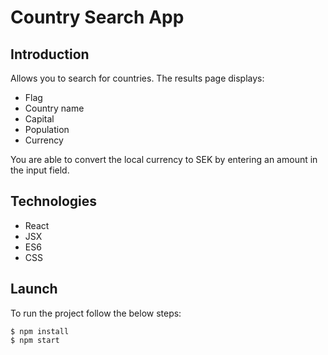 # Country Search App
## Introduction
Allows you to search for countries. The results page displays:
* Flag
* Country name
* Capital
* Population
* Currency

You are able to convert the local currency to SEK by entering an amount in the input field.

## Technologies
* React
* JSX
* ES6
* CSS

## Launch
To run the project follow the below steps:
```
$ npm install
$ npm start
```
